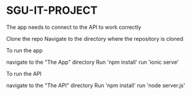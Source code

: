 ﻿# SGU-IT-PROJECT
The app needs to connect to the API to work correctly

Clone the repo
Navigate to the directory where the repository is cloned

To run the app

navigate to the "The App" directory
Run 'npm install' 
run 'ionic serve'

To run the API

navigate to the "The API" directory
Run 'npm install' 
run 'node server.js'
